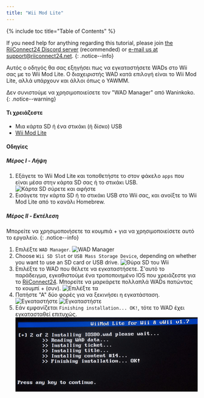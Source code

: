 ```yaml
---
title: "Wii Mod Lite"
---
```


{% include toc title="Table of Contents" %}

If you need help for anything regarding this tutorial, please join [the RiiConnect24 Discord server](https://discord.gg/rc24) (recommended) or [e-mail us at support@riiconnect24.net](mailto:support@riiconnect24.net).
{: .notice--info}

Αυτός ο οδηγός θα σας εξηγήσει πως να εγκαταστήσετε WADs στο Wii σας με το Wii Mod Lite. Ο διαχειριστής WAD κατά επιλογή είναι το Wii Mod Lite, αλλά υπάρχουν και άλλοι όπως ο YAWMM.

Δεν συνιστούμε να χρησιμοποιείσετε τον "WAD Manager" από Waninkoko.
{: .notice--warning}

#### Τι χρειάζεστε
* Μια κάρτα SD ή ένα στικάκι (ή δίσκο) USB
* [Wii Mod Lite](https://github.com/RiiConnect24/Wii-Mod-Lite/releases)

#### Οδηγίες

##### Μέρος I - Λήψη

1. Εξάγετε το Wii Mod Lite και τοποθετήστε το στον φάκελο `apps` που είναι μέσα στην κάρτα SD σας ή το στικάκι USB. ![Κάρτα SD σύρετε και αφήστε](/images/WiiModLite/1.gif)
2. Εισάγετε την κάρτα SD ή το στικάκι USB στο Wii σας, και ανοίξτε το Wii Mod Lite από το κανάλι Homebrew.

##### Μέρος II - Εκτέλεση

Μπορείτε να χρησιμοποιήσετε τα κουμπιά + για να χρησιμοποιείσετε αυτό το εργαλείο.
{: .notice--info}

1. Επιλέξτε `WAD Manager`. ![WAD Manager](/images/WiiModLite/2.png)
2. Choose `Wii SD Slot` or `USB Mass Storage Device`, depending on whether you want to use an SD card or USB drive. ![Θύρα SD του Wii](/images/WiiModLite/3.png)
3. Επιλέξτε το WAD που θέλετε να εγκαταστήσετε. Σ'αυτό το παράδειγμα, εγκαθιστούμε ένα τροποποιημένο IOS που χρειάζεστε για το [RiiConnect24](riiconnect24). Μπορείτε να μαρκάρετε πολλαπλά WADs πατώντας το κουμπί + (συν). ![Επιλέξτε τα](/images/WiiModLite/4.gif)
4. Πατήστε "Α" δύο φορές για να ξεκινήσει η εγκατάσταση. ![Εγκαταστήστε](/images/WiiModLite/5.png) ![Εγκαταστήστε](/images/WiiModLite/6.png)
5. Εάν εμφανίζεται `Finishing installation... OK!`, τότε το WAD έχει εγκατασταθεί επιτυχώς. ![Τέλος](/images/WiiModLite/7.png) 
